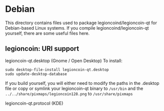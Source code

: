
Debian
====================
This directory contains files used to package legioncoind/legioncoin-qt
for Debian-based Linux systems. If you compile legioncoind/legioncoin-qt yourself, there are some useful files here.

## legioncoin: URI support ##


legioncoin-qt.desktop  (Gnome / Open Desktop)
To install:

	sudo desktop-file-install legioncoin-qt.desktop
	sudo update-desktop-database

If you build yourself, you will either need to modify the paths in
the .desktop file or copy or symlink your legioncoin-qt binary to `/usr/bin`
and the `../../share/pixmaps/legioncoin128.png` to `/usr/share/pixmaps`

legioncoin-qt.protocol (KDE)

